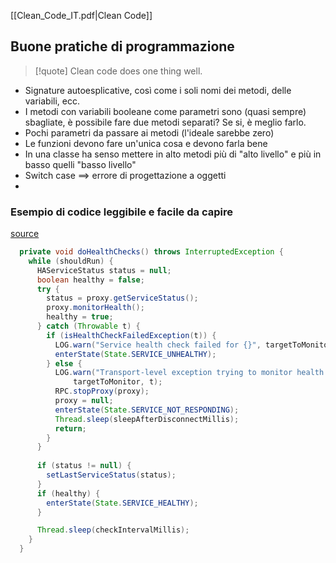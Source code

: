 [[Clean_Code_IT.pdf|Clean Code]]
## Buone pratiche di programmazione
>[!quote] 
>Clean code does one thing well.
- Signature autoesplicative, così come i soli nomi dei metodi, delle variabili, ecc.
- I metodi con variabili booleane come parametri sono (quasi sempre) sbagliate, è possibile fare due metodi separati? Se si, è meglio farlo.
- Pochi parametri da passare ai metodi (l'ideale sarebbe zero)
- Le funzioni devono fare un'unica cosa e devono farla bene
- In una classe ha senso mettere in alto metodi più di "alto livello" e più in basso quelli "basso livello"
- Switch case $\implies$ errore di progettazione a oggetti
- 
### Esempio di codice leggibile e facile da capire
[source](https://github.com/hopshadoop/hops/blob/5fcc67c44825347337a2926d944e1019945ec66c/hadoop-common-project/hadoop-common/src/main/java/org/apache/hadoop/ha/HealthMonitor.java#L18)
```Java
  private void doHealthChecks() throws InterruptedException {
    while (shouldRun) {
      HAServiceStatus status = null;
      boolean healthy = false;
      try {
        status = proxy.getServiceStatus();
        proxy.monitorHealth();
        healthy = true;
      } catch (Throwable t) {
        if (isHealthCheckFailedException(t)) {
          LOG.warn("Service health check failed for {}", targetToMonitor, t);
          enterState(State.SERVICE_UNHEALTHY);
        } else {
          LOG.warn("Transport-level exception trying to monitor health of {}",
              targetToMonitor, t);
          RPC.stopProxy(proxy);
          proxy = null;
          enterState(State.SERVICE_NOT_RESPONDING);
          Thread.sleep(sleepAfterDisconnectMillis);
          return;
        }
      }
      
      if (status != null) {
        setLastServiceStatus(status);
      }
      if (healthy) {
        enterState(State.SERVICE_HEALTHY);
      }

      Thread.sleep(checkIntervalMillis);
    }
  }
```